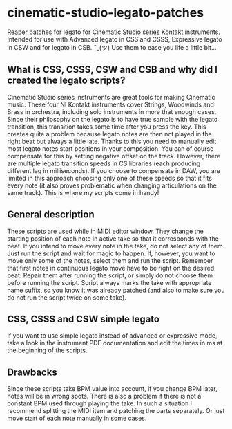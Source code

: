 # cinematic-studio-legato-patches
[Reaper](https://www.reaper.fm/) patches for legato for [Cinematic Studio series](https://cinematicstudioseries.com/) Kontakt instruments.
Intended for use with Advanced legato in CSS and CSSS, Expressive legato in CSW and for legato in CSB.
¯\_(ツ)  Use them to ease you life a little bit...

## What is CSS, CSSS, CSW and CSB and why did I created the legato scripts?
Cinematic Studio series instruments are great tools for making Cinematic music. These four NI Kontakt instruments cover Strings, Woodwinds and Brass in orchestra, including solo instruments in more that enough cases.
Since their philosophy on the legato is to have true sample with the legato transition, this transition takes some time after you press the key. This creates quite a problem because legato notes are then not played in the right beat but always a little late. Thanks to this you need to manually edit most legato notes start positions in your composition. 
You can of course compensate for this by setting negative offset on the track. However, there are multiple legato transition speeds in CS libraries (each producing different lag in milliseconds). If you choose to compensate in DAW, you are limited in this approach choosing only one of these speeds so that it fits every note (it also proves problematic when changing articulations on the same track).
This is where my scripts come in handy!

## General description
These scripts are used while in MIDI editor window. They change the starting position of each note in active take so that it corresponds with the beat.
If you intend to move every note in the take, do not select any of them. Just run the script and wait for magic to happen. If, however, you want to move only some of the notes, select them and run the script.
Remember that first notes in continuous legato move have to be right on the desired beat. Repair them after running the script, or simply do not choose them before running the script.
Script always marks the take with appropriate name suffix, so you know it was already patched (and also to make sure you do not run the script twice on some take).

## CSS, CSSS and CSW simple legato
If you want to use simple legato instead of advanced or expressive mode, take a look in the instrument PDF documentation and edit the times in ms at the beginning of the scripts.

## Drawbacks
Since these scripts take BPM value into account, if you change BPM later, notes will be in wrong spots. There is also a problem if there is not a constant BPM used through playing the take. In such a situation I recommend splitting the MIDI item and patching the parts separately. Or just move start of each note manually in some cases.
